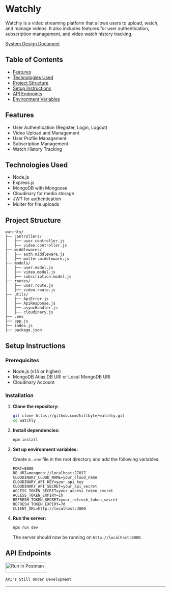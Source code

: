 # Watchly

Watchly is a video streaming platform that allows users to upload, watch, and manage videos. It also includes features for user authentication, subscription management, and video watch history tracking.

[System Design Document](./sys-design-document.md)

## Table of Contents

- [Features](#features)
- [Technologies Used](#technologies-used)
- [Project Structure](#project-structure)
- [Setup Instructions](#setup-instructions)
- [API Endpoints](#api-endpoints)
- [Environment Variables](#environment-variables)

## Features

- User Authentication (Register, Login, Logout)
- Video Upload and Management
- User Profile Management
- Subscription Management
- Watch History Tracking

## Technologies Used

- Node.js
- Express.js
- MongoDB with Mongoose
- Cloudinary for media storage
- JWT for authentication
- Multer for file uploads

## Project Structure

```
watchly/
├── controllers/
│   ├── user.controller.js
│   ├── video.controller.js
├── middlewares/
│   ├── auth.middleware.js
│   ├── multer.middleware.js
├── models/
│   ├── user.model.js
│   ├── video.model.js
│   ├── subscription.model.js
├── routes/
│   ├── user.route.js
│   ├── video.route.js
├── utils/
│   ├── ApiError.js
│   ├── ApiResponse.js
│   ├── asyncHandler.js
│   ├── cloudinary.js
├── .env
├── app.js
├── index.js
├── package.json
```

## Setup Instructions

### Prerequisites

- Node.js (v14 or higher)
- MongoDB Atlas DB URI or Local MongoDB URI
- Cloudinary Account

### Installation

1. **Clone the repository:**

   ```bash
   git clone https://github.com/hillbyte/watchly.git
   cd watchly
   ```

2. **Install dependencies:**

   ```bash
   npm install
   ```

3. **Set up environment variables:**

   Create a `.env` file in the root directory and add the following variables:

   ```env
   PORT=8000
   DB_URI=mongodb://localhost:27017
   CLOUDINARY_CLOUD_NAME=your_cloud_name
   CLOUDINARY_API_KEY=your_api_key
   CLOUDINARY_API_SECRET=your_api_secret
   ACCESS_TOKEN_SECRET=your_access_token_secret
   ACCESS_TOKEN_EXPIRY=1h
   REFRESH_TOKEN_SECRET=your_refresh_token_secret
   REFRESH_TOKEN_EXPIRY=7d
   CLIENT_URL=http://localhost:3000
   ```

4. **Run the server:**

   ```bash
   npm run dev
   ```

   The server should now be running on `http://localhost:8000`.

## API Endpoints

[<img src="https://run.pstmn.io/button.svg" alt="Run In Postman" style="width: 128px; height: 32px;">](https://app.getpostman.com/run-collection/11511734-94802280-bd54-4442-8ad8-e152f11b0862?action=collection%2Ffork&source=rip_markdown&collection-url=entityId%3D11511734-94802280-bd54-4442-8ad8-e152f11b0862%26entityType%3Dcollection%26workspaceId%3D46f6d0c5-1458-407d-be2b-708a3de357af)

`API's Still Under Development`

---
